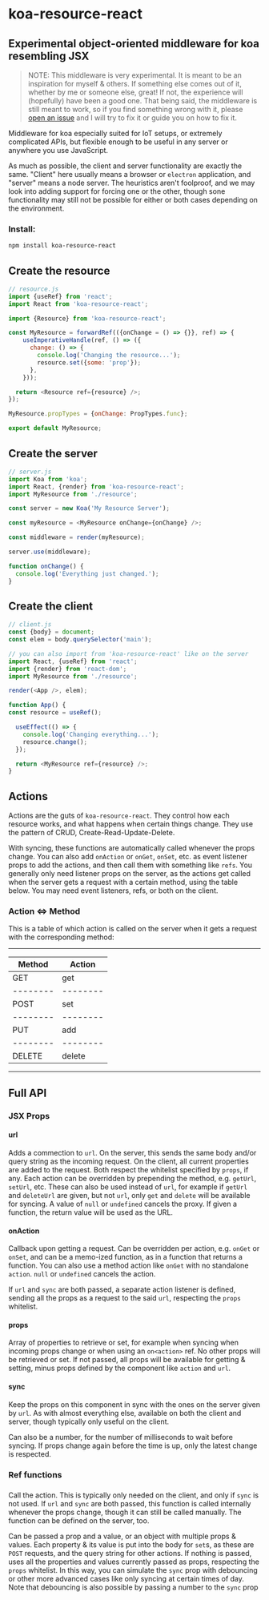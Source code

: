 # koa-resource-react
## Experimental object-oriented middleware for koa resembling JSX

> NOTE: This middleware is very experimental. It is meant to be an inspiration
> for myself & others. If something else comes out of it, whether by me or
> someone else, great! If not, the experience will (hopefully) have been a
> good one. That being said, the middleware is still meant to work, so if you
> find something wrong with it, please [open an issue][issues] and I will try
> to fix it or guide you on how to fix it.

Middleware for koa especially suited for IoT setups, or extremely complicated APIs, but flexible enough to be useful in any server or anywhere you use JavaScript.

As much as possible, the client and server functionality are exactly the same. "Client" here usually means a browser or `electron` application, and "server" means a node server. The heuristics aren't foolproof, and we may look into adding support for forcing one or the other, though sone functionality may still not be possible for either or both cases depending on the environment.

### Install:

```bash
npm install koa-resource-react
```

## Create the resource

```javascript
// resource.js
import {useRef} from 'react';
import React from 'koa-resource-react';

import {Resource} from 'koa-resource-react';

const MyResource = forwardRef(({onChange = () => {}}, ref) => {
    useImperativeHandle(ref, () => ({
      change: () => {
        console.log('Changing the resource...');
        resource.set({some: 'prop'});
      },
    }));

  return <Resource ref={resource} />;
});

MyResource.propTypes = {onChange: PropTypes.func};

export default MyResource;
```

## Create the server

```javascript
// server.js
import Koa from 'koa';
import React, {render} from 'koa-resource-react';
import MyResource from './resource';

const server = new Koa('My Resource Server');

const myResource = <MyResource onChange={onChange} />;

const middleware = render(myResource);

server.use(middleware);

function onChange() {
  console.log('Everything just changed.');
}
```

## Create the client

```javascript
// client.js
const {body} = document;
const elem = body.querySelector('main');

// you can also import from 'koa-resource-react' like on the server
import React, {useRef} from 'react';
import {render} from 'react-dom';
import MyResource from './resource';

render(<App />, elem);

function App() {
const resource = useRef();

  useEffect(() => {
    console.log('Changing everything...');
    resource.change();
  });

  return <MyResource ref={resource} />;
}
```

## Actions

Actions are the guts of `koa-resource-react`. They control how each resource works, and what happens when certain things change. They use the pattern of CRUD, Create-Read-Update-Delete.

With syncing, these functions are automatically called whenever the props change. You can also add `onAction` or `onGet`, `onSet`, etc. as event listener props to add the actions, and then call them with something like `refs`. You generally only need listener props on the server, as the actions get called when the server gets a request with a certain method, using the table below. You may need event listeners, refs, or both on the client.

### Action <=> Method

This is a table of which action is called on the server when it gets a request with the corresponding method:

-------------------
| Method | Action |
|--------|--------|
|  GET   |  get   |
|--------|--------|
|  POST  |  set   |
|--------|--------|
|  PUT   |  add   |
|--------|--------|
| DELETE | delete |
-------------------

## Full API

### JSX Props

#### url

Adds a commection to `url`. On the server, this sends the same body and/or query string as the incoming request. On the client, all current properties are added to the request. Both respect the whitelist specified by `props`, if any. Each action can be overridden by prepending the method, e.g. `getUrl`, `setUrl`, etc. These can also be used instead of `url`, for example if `getUrl` and `deleteUrl` are given, but not `url`, only `get` and `delete` will be available for syncing. A value of `null` or `undefined` cancels the proxy. If given a function, the return value will be used as the URL.

#### onAction

Callback upon getting a request. Can be overridden per action, e.g. `onGet` or `onSet`, and can be a memo-ized function, as in a function that returns a function. You can also use a method action like `onGet` with no standalone `action`. `null` or `undefined` cancels the action.

If `url` and `sync` are both passed, a separate action listener is defined, sending all the props as a request to the said `url`, respecting the `props` whitelist.

#### props

Array of properties to retrieve or set, for example when syncing when incoming props change or when using an `on<action>` ref. No other props will be retrieved or set. If not passed, all props will be available for getting & setting, minus props defined by the component like `action` and `url`.

#### sync

Keep the props on this component in sync with the ones on the server given by `url`. As with almost everything else, available on both the client and server, though typically only useful on the client.

Can also be a number, for the number of milliseconds to wait before syncing. If props change again before the time is up, only the latest change is respected.

### Ref functions

### <action>

Call the action. This is typically only needed on the client, and only if `sync` is not used. If `url` and `sync` are both passed, this function is called internally whenever the props change, though it can still be called manually. The function can be defined on the server, too.

Can be passed a prop and a value, or an object with multiple props & values. Each property & its value is put into the body for `set`s, as these are `POST` requests, and the query string for other actions. If nothing is passed, uses all the properties and values currently passed as props, respecting the `props` whitelist. In this way, you can simulate the `sync` prop with debouncing or other more advanced cases like only syncing at certain times of day. Note that debouncing is also possible by passing a number to the `sync` prop

[issues]: https://github.com/trisys3/koa-resource-react/issues
